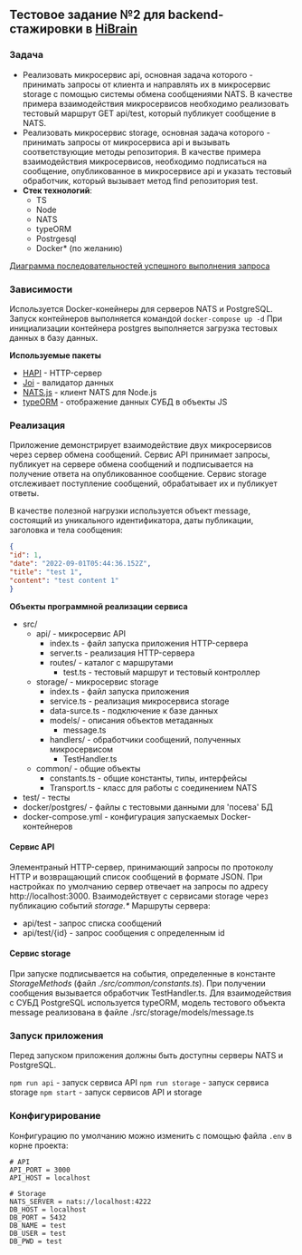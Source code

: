 ## Тестовое задание №2 для backend-стажировки в [HiBrain](https://hibrain.ru/)

### Задача

- Реализовать микросервис api, основная задача которого - принимать запросы от клиента и направлять их в микросервис storage с помощью системы обмена сообщениями NATS. В качестве примера взаимодействия микросервисов необходимо реализовать тестовый маршрут GET api/test, который публикует сообщение в NATS.
- Реализовать микросервис storage, основная задача которого - принимать запросы от микросервиса api и вызывать соответствующие методы репозитория. В качестве примера взаимодействия микросервисов, необходимо подписаться на сообщение, опубликованное в микросервисе api и указать тестовый обработчик, который вызывает метод find репозитория test.
- **Стек технологий**:
  - TS
  - Node
  - NATS
  - typeORM
  - Postrgesql
  - Docker* (по желанию)

[Диаграмма последовательностей успешного выполнения запроса](https://drive.google.com/file/d/1Ggy8sdk-1VxbTbEXdxTiwyvean1zzt6z/view)

### Зависимости

Используется Docker-конейнеры для серверов NATS и PostgreSQL. Запуск контейнеров выполняется командой `docker-compose up -d`
При инициализации контейнера postgres выполняется загрузка тестовых данных в базу данных.

**Используемые пакеты**

- [HAPI](https://hapi.dev/) - HTTP-сервер
- [Joi](https://joi.dev/) - валидатор данных
- [NATS.js](https://github.com/nats-io/nats.js) - клиент NATS для Node.js
- [typeORM](https://typeorm.io/) - отображение данных СУБД в объекты JS

### Реализация

Приложение демонстрирует взаимодействие двух микросервисов через сервер обмена сообщений. Сервис API принимает запросы, публикует на сервере обмена сообщений и подписывается на получение ответа на опубликованное сообщение. Сервис storage отслеживает поступление сообщений, обрабатывает их и публикует ответы.

В качестве полезной нагрузки используется объект message, состоящий из уникального идентификатора, даты публикации, заголовка и тела сообщения:
```JSON
{
"id": 1,
"date": "2022-09-01T05:44:36.152Z",
"title": "test 1",
"content": "test content 1"
}
```

**Объекты программной реализации сервиса**
- src/
  - api/ - микросервис API
    - index.ts - файл запуска приложения HTTP-сервера
    - server.ts - реализация HTTP-сервера
    - routes/ - каталог с маршрутами
      - test.ts - тестовый маршрут и тестовый контроллер
  - storage/ - микросервис storage
    - index.ts - файл запуска приложения
    - service.ts - реализация микросервиса storage
    - data-surce.ts - подключение к базе данных
    - models/ - описания объектов метаданных
      - message.ts
    - handlers/ - обработчики сообщений, полученных микросервисом
      - TestHandler.ts 
  - common/ - общие объекты
    - constants.ts - общие константы, типы, интерфейсы
    - Transport.ts - класс для работы с соединением NATS
- test/ - тесты
- docker/postgres/ - файлы с тестовыми данными для 'посева' БД
- docker-compose.yml - конфигурация запускаемых Docker-контейнеров

#### Сервис API

Элементраный HTTP-сервер, принимающий запросы по протоколу HTTP и возвращающий список сообщений в формате JSON. При настройках по умолчанию сервер отвечает на запросы по адресу http://localhost:3000. Взаимодействует с сервисами storage через публикацию событий *storage.\**
Маршруты сервера:
- api/test - запрос списка сообщений
- api/test/{id} - запрос сообщения с определенным id

#### Сервис storage

При запуске подписывается на события, определенные в константе *StorageMethods* (файл *./src/common/constants.ts*). При получении сообщения вызывается обработчик TestHandler.ts. Для взаимодействия с СУБД PostgreSQL используется typeORM, модель тестового объекта message реализована в файле ./src/storage/models/message.ts

### Запуск приложения

Перед запуском приложения должны быть доступны серверы NATS и PostgreSQL. 

`npm run api` - запуск сервиса API 
`npm run storage` - запуск сервиса storage
`npm start` - запуск сервисов API и storage

### Конфигурирование

Конфигурацию по умолчанию можно изменить с помощью файла `.env` в корне проекта:
```env
# API
API_PORT = 3000
API_HOST = localhost

# Storage
NATS_SERVER = nats://localhost:4222
DB_HOST = localhost
DB_PORT = 5432
DB_NAME = test
DB_USER = test
DB_PWD = test
```